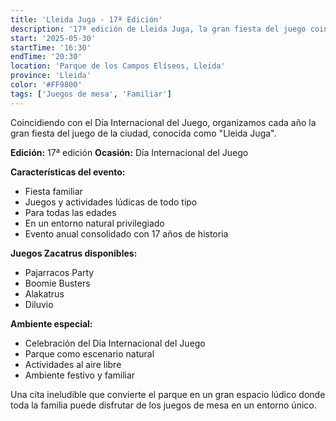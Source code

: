 ```yaml
---
title: 'Lleida Juga - 17ª Edición'
description: '17ª edición de Lleida Juga, la gran fiesta del juego coincidiendo con el Día Internacional del Juego.'
start: '2025-05-30'
startTime: '16:30'
endTime: '20:30'
location: 'Parque de los Campos Elíseos, Lleida'
province: 'Lleida'
color: '#FF9800'
tags: ['Juegos de mesa', 'Familiar']
---
```


Coincidiendo con el Día Internacional del Juego, organizamos cada año la gran fiesta del juego de la ciudad, conocida como "Lleida Juga".

**Edición:** 17ª edición
**Ocasión:** Día Internacional del Juego

**Características del evento:**
- Fiesta familiar
- Juegos y actividades lúdicas de todo tipo
- Para todas las edades
- En un entorno natural privilegiado
- Evento anual consolidado con 17 años de historia

**Juegos Zacatrus disponibles:**
- Pajarracos Party
- Boomie Busters
- Alakatrus
- Diluvio

**Ambiente especial:**
- Celebración del Día Internacional del Juego
- Parque como escenario natural
- Actividades al aire libre
- Ambiente festivo y familiar

Una cita ineludible que convierte el parque en un gran espacio lúdico donde toda la familia puede disfrutar de los juegos de mesa en un entorno único.
